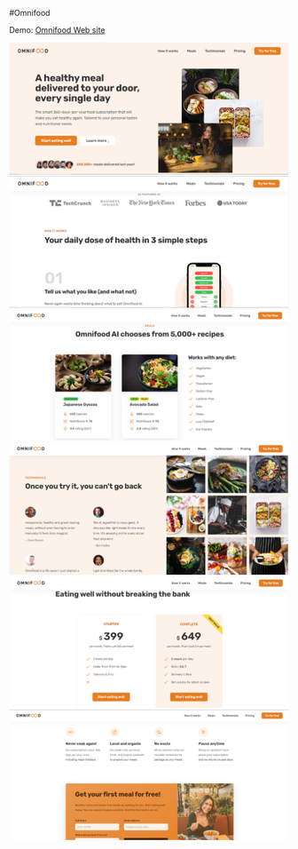 #Omnifood

Demo: [Omnifood Web site](https://652cffe1965ca71d72db32b2--cerulean-horse-a15873.netlify.app/)

![ss](content/screenshots/Screenshot%202023-10-16%20120914.png)
![ss](content/screenshots/Screenshot%202023-10-16%20120937.png)
![ss](content/screenshots/Screenshot%202023-10-16%20120955.png)
![ss](content/screenshots/Screenshot%202023-10-16%20121011.png)
![ss](content/screenshots/Screenshot%202023-10-16%20121025.png)
![ss](content/screenshots/Screenshot%202023-10-16%20121046.png)

